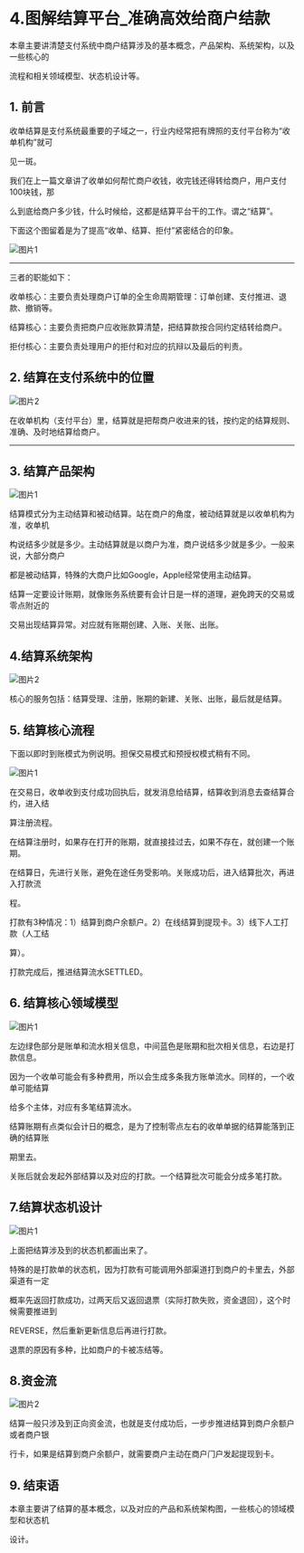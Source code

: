 # 4.图解结算平台_准确高效给商户结款

本章主要讲清楚⽀付系统中商户结算涉及的基本概念，产品架构、系统架构，以及⼀些核⼼的

流程和相关领域模型、状态机设计等。



## 1. 前⾔

收单结算是⽀付系统最重要的⼦域之⼀，⾏业内经常把有牌照的⽀付平台称为“收单机构”就可

⻅⼀斑。

我们在上⼀篇⽂章讲了收单如何帮忙商户收钱，收完钱还得转给商户，⽤户⽀付100块钱，那

么到底给商户多少钱，什么时候给，这都是结算平台⼲的⼯作。谓之“结算”。

下面这个图留着是为了提高“收单、结算、拒付”紧密结合的印象。

![图片1](./images/4.图解结算平台_准确高效给商户结款_page_2_img_1.png)

---

三者的职能如下：

收单核⼼：主要负责处理商户订单的全⽣命周期管理：订单创建、⽀付推进、退款、撤销等。

结算核⼼：主要负责把商户应收账款算清楚，把结算款按合同约定结转给商户。

拒付核⼼：主要负责处理⽤户的拒付和对应的抗辩以及最后的判责。

## 2. 结算在⽀付系统中的位置

![图片2](./images/4.图解结算平台_准确高效给商户结款_page_2_img_2.png)

在收单机构（⽀付平台）⾥，结算就是把帮商户收进来的钱，按约定的结算规则、准确、及时地结算给商户。

---



## 3. 结算产品架构

![图片1](./images/4.图解结算平台_准确高效给商户结款_page_3_img_1.png)

结算模式分为主动结算和被动结算。站在商户的⻆度，被动结算就是以收单机构为准，收单机

构说结多少就是多少。主动结算就是以商户为准，商户说结多少就是多少。⼀般来说，⼤部分商户

都是被动结算，特殊的⼤商户⽐如Google，Apple经常使⽤主动结算。

结算⼀定要设计账期，就像账务系统要有会计⽇是⼀样的道理，避免跨天的交易或零点附近的

交易出现结算异常。对应就有账期创建、⼊账、关账、出账。

## 4.结算系统架构

![图片2](./images/4.图解结算平台_准确高效给商户结款_page_3_img_2.png)

核⼼的服务包括：结算受理、注册，账期的新建、关账、出账，最后就是结算。

## 5. 结算核⼼流程

下⾯以即时到账模式为例说明。担保交易模式和预授权模式稍有不同。

![图片1](./images/4.图解结算平台_准确高效给商户结款_page_4_img_1.png)

在交易⽇，收单收到⽀付成功回执后，就发消息给结算，结算收到消息去查结算合约，进⼊结

算注册流程。

在结算注册时，如果存在打开的账期，就直接挂过去，如果不存在，就创建⼀个账期。

在结算⽇，先进⾏关账，避免在途任务受影响。关账成功后，进⼊结算批次，再进⼊打款流

程。

打款有3种情况：1）结算到商户余额户。2）在线结算到提现卡。3）线下⼈⼯打款（⼈⼯结

算）。

打款完成后，推进结算流水SETTLED。

## 6. 结算核⼼领域模型

![图片1](./images/4.图解结算平台_准确高效给商户结款_page_5_img_1.png)

左边绿⾊部分是账单和流⽔相关信息，中间蓝⾊是账期和批次相关信息，右边是打款信息。

因为⼀个收单可能会有多种费⽤，所以会⽣成多条我⽅账单流⽔。同样的，⼀个收单可能结算

给多个主体，对应有多笔结算流⽔。

结算账期有点类似会计⽇的概念，是为了控制零点左右的收单单据的结算能落到正确的结算账

期⾥去。

关账后就会发起外部结算以及对应的打款。⼀个结算批次可能会分成多笔打款。

## 7.结算状态机设计

![图片1](./images/4.图解结算平台_准确高效给商户结款_page_6_img_1.png)

上⾯把结算涉及到的状态机都画出来了。

特殊的是打款单的状态机，因为打款有可能调⽤外部渠道打到商户的卡⾥去，外部渠道有⼀定

概率先返回打款成功，过两天后⼜返回退票（实际打款失败，资⾦退回），这个时候需要推进到

REVERSE，然后重新更新信息后再进⾏打款。

退票的原因有多种，⽐如商户的卡被冻结等。

## 8.资⾦流

![图片2](./images/4.图解结算平台_准确高效给商户结款_page_6_img_2.png)

结算⼀般只涉及到正向资⾦流，也就是⽀付成功后，⼀步步推进结算到商户余额户或者商户银

⾏卡，如果是结算到商户余额户，就需要商户主动在商户⻔户发起提现到卡。



## 9. 结束语

本章主要讲了结算的基本概念，以及对应的产品和系统架构图，⼀些核⼼的领域模型和状态机

设计。
